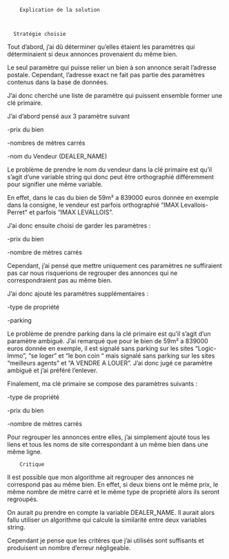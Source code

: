    	 	Explication de la solution  

  

  	  Stratégie choisie  

  

Tout d’abord, j’ai dû déterminer qu’elles étaient les paramètres qui déterminaient si deux annonces provenaient du même bien.  

Le seul paramètre qui puisse relier un bien à son annonce serait l’adresse postale. Cependant, l’adresse exact ne fait pas partie des paramètres contenus dans la base de données. 

 

J’ai donc cherché une liste de paramètre qui puissent ensemble former une clé primaire. 

J’ai d’abord pensé aux 3 paramètre suivant  

-prix du bien  

-nombres de mètres carrés  

-nom du Vendeur (DEALER_NAME) 

Le problème de prendre le nom du vendeur dans la clé primaire est qu’il s’agit d’une variable string qui donc peut être orthographié différemment pour signifier une même variable.  

En effet, dans le cas du bien de 59m² a 839000 euros donnée en exemple dans la consigne, le vendeur est parfois orthographié “IMAX Levallois-Perret" et parfois “IMAX LEVALLOIS”.  

 

J’ai donc ensuite choisi de garder les paramètres : 

-prix du bien  

-nombre de mètres carrés  

Cependant, j’ai pensé que mettre uniquement ces paramètres ne suffiraient pas car nous risquerions de regrouper des annonces qui ne correspondraient pas au même bien. 

 

J’ai donc ajouté les paramètres supplémentaires : 

-type de propriété  

-parking  

Le problème de prendre parking dans la clé primaire est qu’il s’agit d’un paramètre ambiguë. J’ai remarqué que pour le bien de 59m² a 839000 euros donnée en exemple, il est signalé sans parking sur les sites “Logic-Immo”, “se loger” et “le bon coin “ mais signalé sans parking sur les sites “meilleurs agents” et “A VENDRE A LOUER”. J’ai donc jugé ce paramètre ambiguë et j’ai préféré l’enlever. 

Finalement, ma clé primaire se compose des paramètres suivants : 

-type de propriété  

-prix du bien  

-nombre de mètres carrés 

 

Pour regrouper les annonces entre elles, j’ai simplement ajouté tous les liens et tous les noms de site correspondant à un même bien dans une même ligne. 

 

		Critique 

 

Il est possible que mon algorithme ait regrouper des annonces ne correspond pas au même bien. En effet, si deux biens ont le même prix, le même nombre de mètre carré et le même type de propriété alors ils seront regroupés. 

On aurait pu prendre en compte la variable DEALER_NAME. Il aurait alors fallu utiliser un algorithme qui calcule la similarité entre deux variables string.  

Cependant je pense que les critères que j’ai utilisés sont suffisants et produisent un nombre d’erreur négligeable. 

